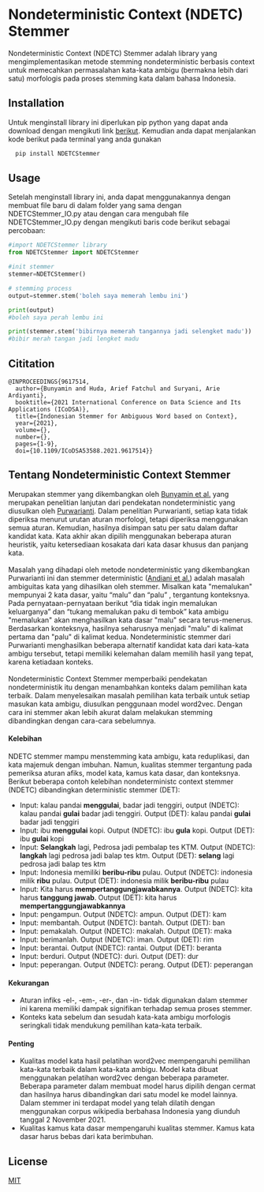 # Nondeterministic Context (NDETC) Stemmer

Nondeterministic Context (NDETC) Stemmer adalah library yang mengimplementasikan metode stemming nondeterministic berbasis context untuk memecahkan permasalahan kata-kata ambigu (bermakna lebih dari satu) morfologis pada proses stemming kata dalam bahasa Indonesia.

## Installation
Untuk menginstall library ini diperlukan pip python yang dapat anda download dengan mengikuti link [berikut](https://pip.pypa.io/en/stable/installation/#).
Kemudian anda dapat menjalankan kode berikut pada terminal yang anda gunakan
```bash
  pip install NDETCStemmer
```
    
## Usage
Setelah menginstall library ini, anda dapat menggunakannya dengan membuat file baru di dalam folder yang sama dengan NDETCStemmer_IO.py atau dengan cara mengubah file NDETCStemmer_IO.py dengan mengikuti baris code berikut sebagai percobaan:
```python
#import NDETCStemmer library
from NDETCStemmer import NDETCStemmer

#init stemmer
stemmer=NDETCStemmer()

# stemming process
output=stemmer.stem('boleh saya memerah lembu ini')

print(output)
#boleh saya perah lembu ini

print(stemmer.stem('bibirnya memerah tangannya jadi selengket madu'))
#bibir merah tangan jadi lengket madu

```


## Cititation
```
@INPROCEEDINGS{9617514,
  author={Bunyamin and Huda, Arief Fatchul and Suryani, Arie Ardiyanti},
  booktitle={2021 International Conference on Data Science and Its Applications (ICoDSA)}, 
  title={Indonesian Stemmer for Ambiguous Word based on Context}, 
  year={2021},
  volume={},
  number={},
  pages={1-9},
  doi={10.1109/ICoDSA53588.2021.9617514}}
```

## Tentang Nondeterministic Context Stemmer
Merupakan stemmer yang dikembangkan oleh <a href="https://ieeexplore.ieee.org/document/9617514">Bunyamin et al.</a> yang merupakan penelitian lanjutan dari pendekatan nondeterministic yang diusulkan oleh <a href="https://ieeexplore.ieee.org/document/6021829">Purwarianti</a>. Dalam penelitian Purwarianti, setiap kata tidak diperiksa menurut urutan aturan morfologi, tetapi diperiksa menggunakan semua aturan. Kemudian, hasilnya disimpan satu per satu dalam daftar kandidat kata. Kata akhir akan dipilih menggunakan beberapa aturan heuristik, yaitu ketersediaan kosakata dari kata dasar khusus dan panjang kata. </br> </br>Masalah yang dihadapi oleh metode nondeterministic yang dikembangkan Purwarianti ini dan stemmer deterministic (<a href="https://dl.acm.org/doi/10.1145/1316457.1316459">Andiani et al.</a>) adalah masalah ambiguitas kata yang dihasilkan oleh stemmer. Misalkan kata "memalukan" mempunyai 2 kata dasar, yaitu “malu”  dan “palu” , tergantung konteksnya. Pada pernyataan-pernyataan berikut “dia tidak ingin memalukan keluarganya” dan “tukang memalukan paku di tembok” kata ambigu "memalukan" akan menghasilkan kata dasar "malu" secara terus-menerus. Berdasarkan konteksnya, hasilnya seharusnya menjadi "malu" di kalimat pertama dan "palu" di kalimat kedua. Nondeterministic stemmer dari Purwarianti menghasilkan beberapa alternatif kandidat kata dari kata-kata ambigu tersebut, tetapi memiliki kelemahan dalam memilih hasil yang tepat, karena ketiadaan konteks. </br></br>Nondeterministic Context Stemmer memperbaiki pendekatan nondeterministik itu dengan menambahkan konteks dalam pemilihan kata terbaik. Dalam menyelesaikan masalah pemilihan kata terbaik untuk setiap masukan kata ambigu, diusulkan penggunaan model word2vec. Dengan cara ini stemmer akan lebih akurat dalam melakukan stemming dibandingkan dengan cara-cara sebelumnya.


#### Kelebihan
NDETC stemmer mampu menstemming kata ambigu, kata reduplikasi, dan kata majemuk dengan imbuhan. Namun, kualitas stemmer tergantung pada pemeriksa aturan afiks, model kata, kamus kata dasar, dan konteksnya. Berikut beberapa contoh kelebihan nondeterministc context stemmer (NDETC) dibandingkan deterministic stemmer (DET):
- Input: kalau pandai <b>menggulai</b>, badar jadi tenggiri, output (NDETC): kalau pandai <b>gulai</b> badar jadi tenggiri. Output (DET): kalau pandai <b>gulai</b> badar jadi tenggiri  
- Input: ibu <b>menggulai</b> kopi. Output (NDETC): ibu <b>gula</b> kopi. Output (DET): ibu <b>gulai</b> kopi
- Input: <b>Selangkah</b> lagi, Pedrosa jadi pembalap tes KTM. Output (NDETC): <b>langkah</b> lagi pedrosa jadi balap tes ktm. Output (DET): <b>selang</b> lagi pedrosa jadi balap tes ktm    
- Input: Indonesia memiliki <b>beribu-ribu</b> pulau. Output (NDETC): indonesia milik <b>ribu</b> pulau. Output (DET): indonesia milik <b>beribu-ribu</b> pulau
- Input: Kita harus <b>mempertanggungjawabkannya</b>. Output (NDETC): kita harus <b>tanggung jawab</b>. Output (DET): kita harus <b>mempertanggungjawabkannya</b>
- Input: pengampun. Output (NDETC): ampun. Output (DET): kam
- Input: membantah. Output (NDETC): bantah. Output (DET): ban  
- Input: pemakalah. Output (NDETC): makalah. Output (DET): maka
- Input: berimanlah. Output (NDETC): iman. Output (DET): rim
- Input: berantai. Output (NDETC): rantai. Output (DET): beranta
- Input: berduri. Output (NDETC): duri. Output (DET): dur
- Input: peperangan. Output (NDETC): perang. Output (DET): peperangan

#### Kekurangan
- Aturan infiks -el-, -em-, -er-, dan -in- tidak digunakan dalam stemmer ini karena memiliki dampak signifikan terhadap semua proses stemmer.
- Konteks kata sebelum dan sesudah kata-kata ambigu morfologis seringkali tidak mendukung pemilihan kata-kata terbaik.

#### Penting
- Kualitas model kata hasil pelatihan word2vec mempengaruhi pemilihan kata-kata terbaik dalam kata-kata ambigu. Model kata dibuat menggunakan pelatihan word2vec dengan beberapa parameter. Beberapa parameter dalam membuat model harus dipilih dengan cermat dan hasilnya harus dibandingkan dari satu model ke model lainnya. Dalam stemmer ini terdapat model yang telah dilatih dengan menggunakan corpus wikipedia berbahasa Indonesia yang diunduh tanggal 2 November 2021. 
- Kualitas kamus kata dasar mempengaruhi kualitas stemmer. Kamus kata dasar harus bebas dari kata berimbuhan.

## License

[MIT](https://choosealicense.com/licenses/mit/)
